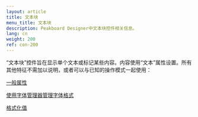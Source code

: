 ```yaml
---
layout: article
title: 文本块
menu_title: 文本块
description: Peakboard Designer中文本块控件相关信息。
lang: cn
weight: 200
ref: con-200
---
```


“文本块”控件旨在显示单个文本或标记某些内容。内容使用“文本”属性设置。所有其他特征不需加以说明，或者可以与已知的操作模式一起使用：

[一般属性](/controls/01-cn-general-properties.html)

[使用字体管理器管理字体格式](/misc/05-cn-custom-fonts.html)

[格式化值](/misc/03-cn-formating-values.html)
